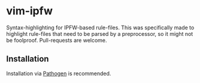 # vim-ipfw

Syntax-highlighting for IPFW-based rule-files. This was specifically made to highlight rule-files that need to be parsed by a preprocessor, so it might not be foolproof. Pull-requests are welcome.

## Installation

Installation via [Pathogen](https://github.com/tpope/vim-pathogen) is recommended.
